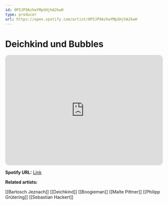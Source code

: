 ```yaml
---
id: 0P5JP9AzhwYMpSHjhA2kwH
type: producer
url: https://open.spotify.com/artist/0P5JP9AzhwYMpSHjhA2kwH
---
```

# Deichkind und Bubbles

<iframe style="border-radius:12px" src="https://open.spotify.com/embed/artist/0P5JP9AzhwYMpSHjhA2kwH" width="100%" height="352" frameBorder="0" allowfullscreen="" allow="autoplay; clipboard-write; encrypted-media; fullscreen; picture-in-picture" loading="lazy"></iframe>

**Spotify URL:** [Link](https://open.spotify.com/artist/0P5JP9AzhwYMpSHjhA2kwH)

**Related artists:**

[[Bartosch Jeznach]]
[[Deichkind]]
[[Boogieman]]
[[Malte Pittner]]
[[Philipp Grütering]]
[[Sebastian Hackert]]
